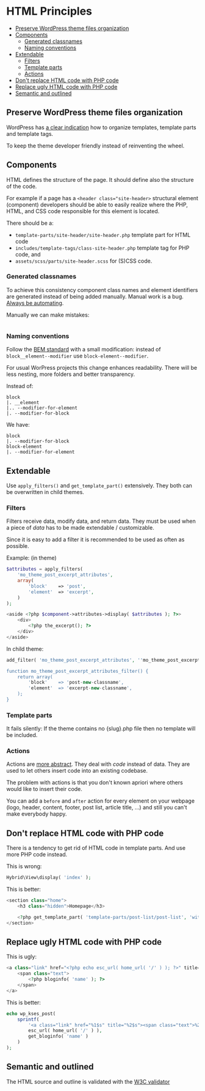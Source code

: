 # HTML Principles

* [Preserve WordPress theme files organization](#preserve-wordpress-theme-files-organization)
* [Components](#components)
	* [Generated classnames](#generated-classnames)
	* [Naming conventions](#naming-conventions)
* [Extendable](#extendable)
	* [Filters](#filters)
	* [Template parts](#template-parts)
	* [Actions](#actions)
* [Don't replace HTML code with PHP code](#dont-replace-html-code-with-php-code)
* [Replace ugly HTML code with PHP code](#replace-ugly-html-code-with-php-code)
* [Semantic and outlined](#semantic-and-outlined)


## Preserve WordPress theme files organization

WordPress has [a clear indication](https://developer.wordpress.org/themes/basics/organizing-theme-files/) how to organize templates, template parts and template tags.

To keep the theme developer friendly instead of reinventing the wheel.

## Components

HTML defines the structure of the page. It should define also the structure of the code. 

For example if a page has a `<header class="site-header>` structural element (component) developers should be able to easily realize where the PHP, HTML, and CSS code responsible for this element is located.

There should be a:

* `template-parts/site-header/site-header.php` template part for HTML code
* `includes/template-tags/class-site-header.php` template tag for PHP code, and
* `assets/scss/parts/site-header.scss` for (S)CSS code.

### Generated classnames

To achieve this consistency component class names and element identifiers are generated instead of being added manually. Manual work is a bug. [Always be automating](https://morethemes.baby/2018/04/05/manual-work-is-a-bug-always-be-automating-a-b-a/).

Manually we can make mistakes:
```
```

### Naming conventions

Follow the [BEM standard](http://getbem.com/introduction/) with a small modification: instead of `block__element--modifier` use `block-element--modifier`.

For usual WorPress projects this change enhances readability. There will be less nesting, more folders and better transparency.

Instead of:
```shell
block
|. __element
|.. --modifier-for-element
|. --modifier-for-block
```

We have:
```
block
|. --modifier-for-block
block-element
|. --modifier-for-element
```

## Extendable

Use `apply_filters()` and `get_template_part()` extensively. They both can be overwritten in child themes.

### Filters

Filters receive data, modify data, and return data. They must be used when a piece of *data* has to be made extendable / customizable.

Since it is easy to add a filter it is recommended to be used as often as possible.

Example: (in theme)
```php
$attributes = apply_filters(
	'mo_theme_post_excerpt_attributes',
	array(
		'block'    => 'post',
		'element'  => 'excerpt',
	)
);

<aside <?php $component->attributes->display( $attributes ); ?>>
	<div>
		<?php the_excerpt(); ?>
	</div>
</aside>
```

In child theme:
```php
add_filter( 'mo_theme_post_excerpt_attributes', ''mo_theme_post_excerpt_attributes_filter' );

function mo_theme_post_excerpt_attributes_filter() {
	return array(
		'block'    => 'post-new-classname',
		'element'  => 'excerpt-new-classname',
	);
}
```

### Template parts

It fails silently: If the theme contains no {slug}.php file then no template will be included.

### Actions

Actions are [more abstract](https://blog.teamtreehouse.com/hooks-wordpress-actions-filters-examples). They deal with *code* instead of data. They are used to let others insert code into an existing codebase.

The problem with actions is that you don't known apriori where others would like to insert their code. 

You can add a `before` and `after` action for every element on your webpage (logo, header, content, footer, post list, article title, ...) and still you can't make everybody happy.

## Don't replace HTML code with PHP code

There is a tendency to get rid of HTML code in template parts. And use more PHP code instead.

This is wrong:
```php
Hybrid\View\display( 'index' );
```

This is better:
```php
<section class="home">
	<h3 class="hidden">Homepage</h3>

	<?php get_template_part( 'template-parts/post-list/post-list', 'with-comments' ); ?>
</section>
```

## Replace ugly HTML code with PHP code

This is ugly:
```php
<a class="link" href="<?php echo esc_url( home_url( '/' ) ); ?>" title="<?php echo bloginfo( 'name' ); ?>">
	<span class="text">
		<?php bloginfo( 'name' ); ?>
	</span>
</a>
```

This is better:
```php
echo wp_kses_post(
	sprintf(
		'<a class="link" href="%1$s" title="%2$s"><span class="text">%2$s</span></a>',
		esc_url( home_url( '/' ) ),
		get_bloginfo( 'name' )
	)
);
```


## Semantic and outlined

The HTML source and outline is validated with the [W3C validator](https://validator.w3.org/nu/)

